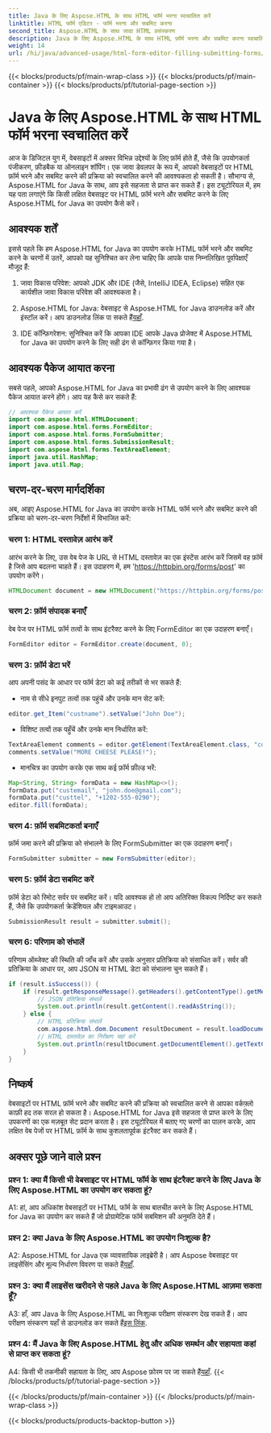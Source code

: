 ```yaml
---
title: Java के लिए Aspose.HTML के साथ HTML फॉर्म भरना स्वचालित करें
linktitle: HTML फॉर्म एडिटर - फॉर्म भरना और सबमिट करना
second_title: Aspose.HTML के साथ जावा HTML प्रसंस्करण
description: Java के लिए Aspose.HTML के साथ HTML फ़ॉर्म भरना और सबमिट करना स्वचालित करना सीखें। इस ट्यूटोरियल के साथ वेब इंटरैक्शन को सरल बनाएँ।
weight: 14
url: /hi/java/advanced-usage/html-form-editor-filling-submitting-forms/
---
```


{{< blocks/products/pf/main-wrap-class >}}
{{< blocks/products/pf/main-container >}}
{{< blocks/products/pf/tutorial-page-section >}}

# Java के लिए Aspose.HTML के साथ HTML फॉर्म भरना स्वचालित करें

आज के डिजिटल युग में, वेबसाइटों में अक्सर विभिन्न उद्देश्यों के लिए फ़ॉर्म होते हैं, जैसे कि उपयोगकर्ता पंजीकरण, फ़ीडबैक या ऑनलाइन शॉपिंग। एक जावा डेवलपर के रूप में, आपको वेबसाइटों पर HTML फ़ॉर्म भरने और सबमिट करने की प्रक्रिया को स्वचालित करने की आवश्यकता हो सकती है। सौभाग्य से, Aspose.HTML for Java के साथ, आप इसे सहजता से प्राप्त कर सकते हैं। इस ट्यूटोरियल में, हम यह पता लगाएंगे कि किसी लक्षित वेबसाइट पर HTML फ़ॉर्म भरने और सबमिट करने के लिए Aspose.HTML for Java का उपयोग कैसे करें।

## आवश्यक शर्तें

इससे पहले कि हम Aspose.HTML for Java का उपयोग करके HTML फॉर्म भरने और सबमिट करने के चरणों में उतरें, आपको यह सुनिश्चित कर लेना चाहिए कि आपके पास निम्नलिखित पूर्वापेक्षाएँ मौजूद हैं:

1. जावा विकास परिवेश: आपको JDK और IDE (जैसे, IntelliJ IDEA, Eclipse) सहित एक कार्यशील जावा विकास परिवेश की आवश्यकता है।

2.  Aspose.HTML for Java: वेबसाइट से Aspose.HTML for Java डाउनलोड करें और इंस्टॉल करें। आप डाउनलोड लिंक पा सकते हैं[यहाँ](https://releases.aspose.com/html/java/).

3. IDE कॉन्फ़िगरेशन: सुनिश्चित करें कि आपका IDE आपके Java प्रोजेक्ट में Aspose.HTML for Java का उपयोग करने के लिए सही ढंग से कॉन्फ़िगर किया गया है।

## आवश्यक पैकेज आयात करना

सबसे पहले, आपको Aspose.HTML for Java का प्रभावी ढंग से उपयोग करने के लिए आवश्यक पैकेज आयात करने होंगे। आप यह कैसे कर सकते हैं:

```java
// आवश्यक पैकेज आयात करें
import com.aspose.html.HTMLDocument;
import com.aspose.html.forms.FormEditor;
import com.aspose.html.forms.FormSubmitter;
import com.aspose.html.forms.SubmissionResult;
import com.aspose.html.forms.TextAreaElement;
import java.util.HashMap;
import java.util.Map;
```

## चरण-दर-चरण मार्गदर्शिका

अब, आइए Aspose.HTML for Java का उपयोग करके HTML फॉर्म भरने और सबमिट करने की प्रक्रिया को चरण-दर-चरण निर्देशों में विभाजित करें:

### चरण 1: HTML दस्तावेज़ आरंभ करें

आरंभ करने के लिए, उस वेब पेज के URL से HTML दस्तावेज़ का एक इंस्टेंस आरंभ करें जिसमें वह फ़ॉर्म है जिसे आप बदलना चाहते हैं। इस उदाहरण में, हम 'https://httpbin.org/forms/post' का उपयोग करेंगे।

```java
HTMLDocument document = new HTMLDocument("https://httpbin.org/forms/post");
```

### चरण 2: फ़ॉर्म संपादक बनाएँ

वेब पेज पर HTML फ़ॉर्म तत्वों के साथ इंटरैक्ट करने के लिए FormEditor का एक उदाहरण बनाएँ।

```java
FormEditor editor = FormEditor.create(document, 0);
```

### चरण 3: फ़ॉर्म डेटा भरें

आप अपनी पसंद के आधार पर फॉर्म डेटा को कई तरीकों से भर सकते हैं:

- नाम से सीधे इनपुट तत्वों तक पहुंचें और उनके मान सेट करें:

```java
editor.get_Item("custname").setValue("John Doe");
```

- विशिष्ट तत्वों तक पहुँचें और उनके मान निर्धारित करें:

```java
TextAreaElement comments = editor.getElement(TextAreaElement.class, "comments");
comments.setValue("MORE CHEESE PLEASE!");
```

- मानचित्र का उपयोग करके एक साथ कई फ़ॉर्म फ़ील्ड भरें:

```java
Map<String, String> formData = new HashMap<>();
formData.put("custemail", "john.doe@gmail.com");
formData.put("custtel", "+1202-555-0290");
editor.fill(formData);
```

### चरण 4: फ़ॉर्म सबमिटकर्ता बनाएँ

फ़ॉर्म जमा करने की प्रक्रिया को संभालने के लिए FormSubmitter का एक उदाहरण बनाएँ।

```java
FormSubmitter submitter = new FormSubmitter(editor);
```

### चरण 5: फ़ॉर्म डेटा सबमिट करें

फ़ॉर्म डेटा को रिमोट सर्वर पर सबमिट करें। यदि आवश्यक हो तो आप अतिरिक्त विकल्प निर्दिष्ट कर सकते हैं, जैसे कि उपयोगकर्ता क्रेडेंशियल और टाइमआउट।

```java
SubmissionResult result = submitter.submit();
```

### चरण 6: परिणाम को संभालें

परिणाम ऑब्जेक्ट की स्थिति की जाँच करें और उसके अनुसार प्रतिक्रिया को संसाधित करें। सर्वर की प्रतिक्रिया के आधार पर, आप JSON या HTML डेटा को संभालना चुन सकते हैं।

```java
if (result.isSuccess()) {
    if (result.getResponseMessage().getHeaders().getContentType().getMediaType().equals("application/json")) {
        // JSON प्रतिक्रिया संभालें
        System.out.println(result.getContent().readAsString());
    } else {
        // HTML प्रतिक्रिया संभालें
        com.aspose.html.dom.Document resultDocument = result.loadDocument();
        // HTML दस्तावेज़ का निरीक्षण यहां करें
        System.out.println(resultDocument.getDocumentElement().getTextContent());
    }
}
```

## निष्कर्ष

वेबसाइटों पर HTML फ़ॉर्म भरने और सबमिट करने की प्रक्रिया को स्वचालित करने से आपका वर्कफ़्लो काफ़ी हद तक सरल हो सकता है। Aspose.HTML for Java इसे सहजता से प्राप्त करने के लिए उपकरणों का एक मज़बूत सेट प्रदान करता है। इस ट्यूटोरियल में बताए गए चरणों का पालन करके, आप लक्षित वेब पेजों पर HTML फ़ॉर्म के साथ कुशलतापूर्वक इंटरैक्ट कर सकते हैं।

## अक्सर पूछे जाने वाले प्रश्न

### प्रश्न 1: क्या मैं किसी भी वेबसाइट पर HTML फॉर्म के साथ इंटरैक्ट करने के लिए Java के लिए Aspose.HTML का उपयोग कर सकता हूं?

A1: हां, आप अधिकांश वेबसाइटों पर HTML फॉर्म के साथ बातचीत करने के लिए Aspose.HTML for Java का उपयोग कर सकते हैं जो प्रोग्रामेटिक फॉर्म सबमिशन की अनुमति देते हैं।

### प्रश्न 2: क्या Java के लिए Aspose.HTML का उपयोग निःशुल्क है?

 A2: Aspose.HTML for Java एक व्यावसायिक लाइब्रेरी है। आप Aspose वेबसाइट पर लाइसेंसिंग और मूल्य निर्धारण विवरण पा सकते हैं[यहाँ](https://purchase.aspose.com/buy).

### प्रश्न 3: क्या मैं लाइसेंस खरीदने से पहले Java के लिए Aspose.HTML आज़मा सकता हूँ?

 A3: हाँ, आप Java के लिए Aspose.HTML का निःशुल्क परीक्षण संस्करण देख सकते हैं। आप परीक्षण संस्करण यहाँ से डाउनलोड कर सकते हैं[इस लिंक](https://releases.aspose.com/).

### प्रश्न 4: मैं Java के लिए Aspose.HTML हेतु और अधिक समर्थन और सहायता कहां से प्राप्त कर सकता हूं?

 A4: किसी भी तकनीकी सहायता के लिए, आप Aspose फ़ोरम पर जा सकते हैं[यहाँ](https://forum.aspose.com/).
{{< /blocks/products/pf/tutorial-page-section >}}

{{< /blocks/products/pf/main-container >}}
{{< /blocks/products/pf/main-wrap-class >}}

{{< blocks/products/products-backtop-button >}}
